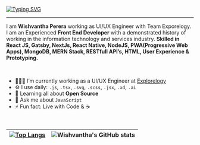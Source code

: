 [![Typing SVG](https://readme-typing-svg.herokuapp.com?color=%23000000E1&size=40&center=true&vCenter=true&width=1000&height=200&lines=Hey+there%2C+I'm+Wishvantha+Perera;%F0%9F%92%BE++Software+Developer+;Thanks+for+visiting+my+profile)](https://git.io/typing-svg)

<hr />

I am **Wishvantha Perera** working as UI/UX Engineer with Team Exporelogy. I am an Experienced **Front End Developer** with a demonstrated history of working in the information technology and services industry. **Skilled in React JS,  Gatsby, NextJs, React Native, NodeJS, PWA(Progressive Web Apps), MongoDB, MERN Stack, RESTfull API’s, HTML, User Experience & Prototyping.** 

<br />

- 🧑🏻‍💻 I’m currently working as a UI/UX Engineer at [Explorelogy](https://explorelogy.lk/)
- ⚙️  I use daily:  `.js`,  `.tsx`,  `.svg`,  `.scss`,  `.jsx`,  `.xd`,  `.ai`
- 🌱  Learning all about  **Open Source**
- 💬 Ask me about `JavaScript`
- ⚡ Fun fact: Live with Code & ☕️

<br />

| [![Top Langs](https://github-readme-stats.vercel.app/api/top-langs/?username=wish9919&&layout=compact&langs_count=8&theme=light)](https://github.com/anuraghazra/github-readme-stats) | ![Wishvantha's GitHub stats](https://github-readme-stats.vercel.app/api?username=wish9919&show_icons=true&theme=light) |
|--|--|










